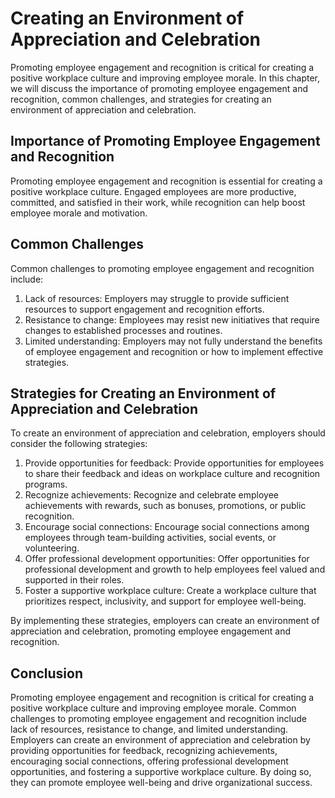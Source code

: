 Creating an Environment of Appreciation and Celebration
=================================================================================================================

Promoting employee engagement and recognition is critical for creating a positive workplace culture and improving employee morale. In this chapter, we will discuss the importance of promoting employee engagement and recognition, common challenges, and strategies for creating an environment of appreciation and celebration.

Importance of Promoting Employee Engagement and Recognition
-----------------------------------------------------------

Promoting employee engagement and recognition is essential for creating a positive workplace culture. Engaged employees are more productive, committed, and satisfied in their work, while recognition can help boost employee morale and motivation.

Common Challenges
-----------------

Common challenges to promoting employee engagement and recognition include:

1. Lack of resources: Employers may struggle to provide sufficient resources to support engagement and recognition efforts.
2. Resistance to change: Employees may resist new initiatives that require changes to established processes and routines.
3. Limited understanding: Employers may not fully understand the benefits of employee engagement and recognition or how to implement effective strategies.

Strategies for Creating an Environment of Appreciation and Celebration
----------------------------------------------------------------------

To create an environment of appreciation and celebration, employers should consider the following strategies:

1. Provide opportunities for feedback: Provide opportunities for employees to share their feedback and ideas on workplace culture and recognition programs.
2. Recognize achievements: Recognize and celebrate employee achievements with rewards, such as bonuses, promotions, or public recognition.
3. Encourage social connections: Encourage social connections among employees through team-building activities, social events, or volunteering.
4. Offer professional development opportunities: Offer opportunities for professional development and growth to help employees feel valued and supported in their roles.
5. Foster a supportive workplace culture: Create a workplace culture that prioritizes respect, inclusivity, and support for employee well-being.

By implementing these strategies, employers can create an environment of appreciation and celebration, promoting employee engagement and recognition.

Conclusion
----------

Promoting employee engagement and recognition is critical for creating a positive workplace culture and improving employee morale. Common challenges to promoting employee engagement and recognition include lack of resources, resistance to change, and limited understanding. Employers can create an environment of appreciation and celebration by providing opportunities for feedback, recognizing achievements, encouraging social connections, offering professional development opportunities, and fostering a supportive workplace culture. By doing so, they can promote employee well-being and drive organizational success.
